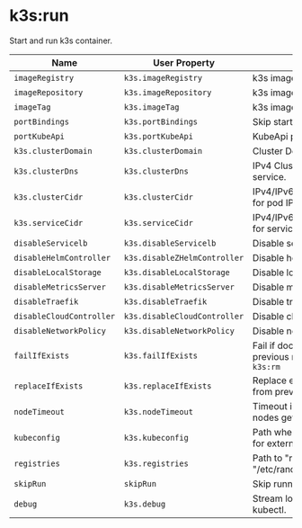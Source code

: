 # k3s:run

Start and run k3s container.

| Name | User Property | Description | Default |
| -----| ------------- | ----------- | ------- |
| `imageRegistry` | `k3s.imageRegistry` | k3s image registry | |
| `imageRepository` | `k3s.imageRepository` | k3s image repository | docker.io/rancher/k3s |
| `imageTag` | `k3s.imageTag` | k3s image tag | latest |
| `portBindings` | `k3s.portBindings` | Skip starting k3s container. | [] |
| `portKubeApi` | `k3s.portKubeApi` | KubeApi port to expose to host. | 6443 |
| `k3s.clusterDomain` | `k3s.clusterDomain` | Cluster Domain. | |
| `k3s.clusterDns` | `k3s.clusterDns` |  IPv4 Cluster IP for coredns service. | |
| `k3s.clusterCidr` | `k3s.clusterCidr` | IPv4/IPv6 network CIDRs to use for pod IPs. | |
| `k3s.serviceCidr` | `k3s.serviceCidr` | IPv4/IPv6 network CIDRs to use for service IPs.| |
| `disableServicelb` | `k3s.disableServicelb` | Disable service load balancer. | false |
| `disableHelmController` | `k3s.disableZHelmController` | Disable helm controller. | true |
| `disableLocalStorage` | `k3s.disableLocalStorage` | Disable local storage. | true |
| `disableMetricsServer` | `k3s.disableMetricsServer` | Disable metrics server. | true |
| `disableTraefik` | `k3s.disableTraefik` | Disable traefik. | true |
| `disableCloudController` | `k3s.disableCloudController` | Disable cloud-controller. | true |
| `disableNetworkPolicy` | `k3s.disableNetworkPolicy` | Disable network-policy. | true |
| `failIfExists` | `k3s.failIfExists` | Fail if docker container from previous run exists. E.g. with `mvn k3s:rm` | true |
| `replaceIfExists` | `k3s.replaceIfExists` | Replace existing docker container from previous run. | false |
| `nodeTimeout` | `k3s.nodeTimeout` | Timeout in seconds to wait for nodes getting ready. | 30 |
| `kubeconfig` | `k3s.kubeconfig` | Path where to place kubectl config for external usage. | ${project.build.directory}/k3s.yaml |
| `registries` | `k3s.registries` | Path to "registry.yaml" to mount to "/etc/rancher/k3s/registries.yaml". | `null` |
| `skipRun` | `skipRun` | Skip running of k3s. | false |
| `debug` | `k3s.debug` | Stream logs of docker and kubectl. | false |
